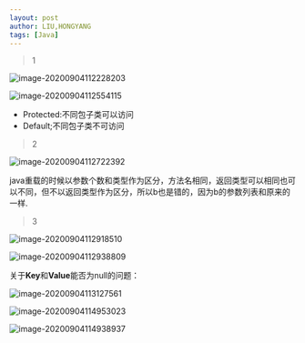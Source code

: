 ```yaml
---
layout: post
author: LIU,HONGYANG
tags: [Java]
---
```




> 1



![image-20200904112228203](https://tva1.sinaimg.cn/large/007S8ZIlgy1giegcyz5udj31ja0g23zy.jpg)



![image-20200904112554115](https://tva1.sinaimg.cn/large/007S8ZIlgy1gieggh74ecj30qg0eejvv.jpg)



- Protected:不同包子类可以访问
- Default;不同包子类不可访问



> 2



![image-20200904112722392](https://tva1.sinaimg.cn/large/007S8ZIlgy1giegi0i8a7j31io0ostbl.jpg)



java重载的时候以参数个数和类型作为区分，方法名相同，返回类型可以相同也可以不同，但不以返回类型作为区分，所以b也是错的，因为b的参数列表和原来的一样.





> 3



![image-20200904112918510](https://tva1.sinaimg.cn/large/007S8ZIlgy1giegk0f0ctj31ji0nago1.jpg)





![image-20200904112938809](https://tva1.sinaimg.cn/large/007S8ZIlgy1giegkd7bbvj30ro0smmzw.jpg)



关于**Key**和**Value**能否为null的问题：



![image-20200904113127561](https://tva1.sinaimg.cn/large/007S8ZIlgy1giegmnrs8vj30im07a0tj.jpg)





![image-20200904114953023](https://tva1.sinaimg.cn/large/007S8ZIlgy1gieh5f4y6mj31bu0mi0uq.jpg)



![image-20200904114938937](https://tva1.sinaimg.cn/large/007S8ZIlgy1gieugkhh55j30sw0vw0va.jpg)